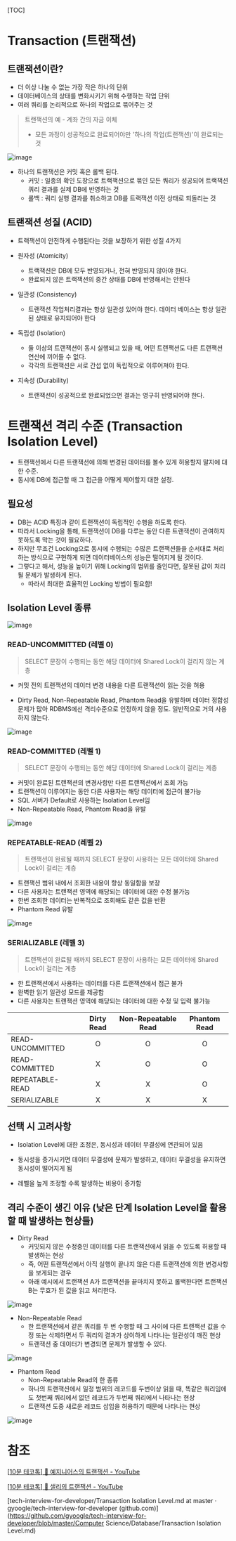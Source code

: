 [TOC]

# Transaction (트랜잭션)

## 트랜잭션이란?

- 더 이상 나눌 수 없는 가장 작은 하나의 단위
- 데이터베이스의 상태를 변화시키기 위해 수행하는 작업 단위
- 여러 쿼리를 논리적으로 하나의 작업으로 묶어주는 것

> 트랜잭션의 예 - 계좌 간의 자금 이체
>
> - 모든 과정이 성공적으로 완료되어야만 '하나의 작업(트랜잭션)'이 완료되는 것

![image](https://user-images.githubusercontent.com/87461672/160243043-5806693f-2862-4fcc-8e31-620857280b5c.png)



- 하나의 트랜잭션은 커밋 혹은 롤백 된다.
  - 커밋 : 일종의 확인 도장으로  트랙잭션으로 묶인 모든 쿼리가 성공되어 트랙잭션 쿼리 결과를 실제 DB에 반영하는 것
  - 롤백 : 쿼리 실행 결과를 취소하고 DB를 트랙잭션 이전 상태로 되돌리는 것



## 트랜잭션 성질 (ACID)

- 트랙잭션이 안전하게 수행된다는 것을 보장하기 위한 성질 4가지
- 원자성 (Atomicity) 
  - 트랙잭션은 DB에 모두 반영되거나, 전혀 반영되지 않아야 한다.
  - 완료되지 않은 트랙잭션의 중간 상태를 DB에 반영해서는 안된다

- 일관성 (Consistency)
  - 트랜잭션 작업처리결과는 항상 일관성 있어야 한다. 데이터 베이스는 항상 일관된 상태로 유지되어야 한다

- 독립성 (Isolation)
  - 둘 이상의 트랜잭션이 동시 실행되고 있을 때, 어떤 트랜잭션도 다른 트랜잭션 연산에 끼어들 수 없다.
  - 각각의 트랜잭션은 서로 간섭 없이 독립적으로 이루어져야 한다.
- 지속성 (Durability)
  - 트랜잭션이 성공적으로 완료되었으면 결과는 영구히 반영되어야 한다.



# 트랜잭션 격리 수준 (Transaction Isolation Level)

- 트랜잭션에서 다른 트랜잭션에 의해 변경된 데이터를 볼수 있게 허용할지 말지에 대한 수준.
- 동시에 DB에 접근할 때 그 접근을 어떻게 제어할지 대한 설정.



## 필요성

- DB는 ACID 특징과 같이 트랜잭션이 독립적인 수행을 하도록 한다.
- 따라서 Locking을 통해, 트랜잭션이 DB를 다루는 동안 다른 트랜잭션이 관여하지 못하도록 막는 것이 필요하다.
- 하지만 무조건 Locking으로 동시에 수행되는 수많은 트랜잭션들을 순서대로 처리하는 방식으로 구현하게 되면 데이터베이스의 성능은 떨어지게 될 것이다.
- 그렇다고 해서, 성능을 높이기 위해 Locking의 범위를 줄인다면, 잘못된 값이 처리될 문제가 발생하게 된다.
  - 따라서 최대한 효율적인 Locking 방법이 필요함!



## Isolation Level 종류

![image](https://user-images.githubusercontent.com/87461672/160270067-75020ab1-6bed-4113-8e8a-f939d729e1a8.png)

### READ-UNCOMMITTED (레벨 0)

> SELECT 문장이 수행되는 동안 해당 데이터에 Shared Lock이 걸리지 않는 계층

- 커밋 전의 트랜잭션의 데이터 변경 내용을 다른 트랜잭션이 읽는 것을 허용

- Dirty Read, Non-Repeatable Read, Phantom Read을 유발하며 데이터 정합성 문제가 많아 RDBMS에선 격리수준으로 인정하지 않을 정도. 일반적으로 거의 사용하지 않는다. 

![image](https://user-images.githubusercontent.com/87461672/160269781-c6e07b89-ce1d-4e9a-9290-5db03894409e.png)

### READ-COMMITTED (레벨 1)

> SELECT 문장이 수행되는 동안 해당 데이터에 Shared Lock이 걸리는 계층

- 커밋이 완료된 트랜잭션의 변경사항만 다른 트랜잭션에서 조회 가능
- 트랜잭션이 이루어지는 동안 다른 사용자는 해당 데이터에 접근이 불가능
- SQL 서버가 Default로 사용하는 Isolation Level임
- Non-Repeatable Read, Phantom Read을 유발

![image](https://user-images.githubusercontent.com/87461672/160269816-9400caa2-6e52-44ba-a320-f8fc4c339423.png)

### REPEATABLE-READ (레벨 2)

> 트랜잭션이 완료될 때까지 SELECT 문장이 사용하는 모든 데이터에 Shared Lock이 걸리는 계층

- 트랜잭션 범위 내에서 조회한 내용이 항상 동일함을 보장
- 다른 사용자는 트랜잭션 영역에 해당되는 데이터에 대한 수정 불가능
- 한번 조회한 데이터는 반복적으로 조회해도 같은 값을 반환
- Phantom Read 유발

![image](https://user-images.githubusercontent.com/87461672/160270437-8bf9de44-95e1-4f0e-85ee-4e244d49b3c8.png)

### SERIALIZABLE (레벨 3)

> 트랜잭션이 완료될 때까지 SELECT 문장이 사용하는 모든 데이터에 Shared Lock이 걸리는 계층

- 한 트랜잭션에서 사용하는 데이터를 다른 트랜잭션에서 접근 불가
- 완벽한 읽기 일관성 모드를 제공함
- 다른 사용자는 트랜잭션 영역에 해당되는 데이터에 대한 수정 및 입력 불가능



|                  | Dirty Read | Non-Repeatable Read | Phantom Read |
| ---------------- | :--------: | :-----------------: | :----------: |
| READ-UNCOMMITTED |     O      |          O          |      O       |
| READ-COMMITTED   |     X      |          O          |      O       |
| REPEATABLE-READ  |     X      |          X          |      O       |
| SERIALIZABLE     |     X      |          X          |      X       |



## 선택 시 고려사항

- Isolation Level에 대한 조정은, 동시성과 데이터 무결성에 연관되어 있음

- 동시성을 증가시키면 데이터 무결성에 문제가 발생하고, 데이터 무결성을 유지하면 동시성이 떨어지게 됨

- 레벨을 높게 조정할 수록 발생하는 비용이 증가함



## 격리 수준이 생긴 이유 (낮은 단계 Isolation Level을 활용할 때 발생하는 현상들)

- Dirty Read
  - 커밋되지 않은 수정중인 데이터를 다른 트랜잭션에서 읽을 수 있도록 허용할 때 발생하는 현상
  - 즉, 어떤 트랜잭션에서 아직 실행이 끝나지 않은 다른 트랜잭션에 의한 변경사항을 보게되는 경우
  - 아래 예시에서 트랜잭션 A가 트랜잭션을 끝마치지 못하고 롤백한다면 트랜잭션 B는 무효가 된 값을 읽고 처리한다.

![image](https://user-images.githubusercontent.com/87461672/160270877-9d2a2d58-2172-4b86-b337-c69396c63323.png)



- Non-Repeatable Read
  - 한 트랜잭션에서 같은 쿼리를 두 번 수행할 때 그 사이에 다른 트랜잭션 값을 수정 또는 삭제하면서 두 쿼리의 결과가 상이하게 나타나는 일관성이 깨진 현상
  - 트랜잭션 중 데이터가 변경되면 문제가 발생할 수 있다.

![image](https://user-images.githubusercontent.com/87461672/160269857-b97dc131-f6da-4cd8-a248-c5933226143b.png)



- Phantom Read
  - Non-Repeatable Read의 한 종류
  - 하나의 트랜잭션에서 일정 범위의 레코드를 두번이상 읽을 때, 똑같은 쿼리임에도 첫번째 쿼리에서 없던 레코드가 두번째 쿼리에서 나타나는 현상
  - 트랜잭션 도중 새로운 레코드 삽입을 허용하기 때문에 나타나는 현상

![image](https://user-images.githubusercontent.com/87461672/160270474-c2344545-f095-4018-94a2-455b9324d472.png)





# 참조

[[10분 테코톡\] 🌼 예지니어스의 트랜잭션 - YouTube](https://www.youtube.com/watch?v=e9PC0sroCzc)

[[10분 테코톡\] 🐤 샐리의 트랜잭션 - YouTube](https://www.youtube.com/watch?v=aX9c7z9l_u8)

[tech-interview-for-developer/Transaction Isolation Level.md at master · gyoogle/tech-interview-for-developer (github.com)](https://github.com/gyoogle/tech-interview-for-developer/blob/master/Computer Science/Database/Transaction Isolation Level.md)

